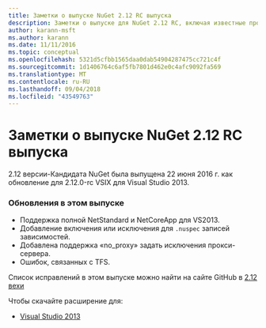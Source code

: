 ```yaml
---
title: Заметки о выпуске NuGet 2.12 RC выпуска
description: Заметки о выпуске для NuGet 2.12 RC, включая известные проблемы, исправления ошибок, добавленные функции и запросы на изменение структуры.
author: karann-msft
ms.author: karann
ms.date: 11/11/2016
ms.topic: conceptual
ms.openlocfilehash: 5321d5cfbb1565daa0dab54904287475cc721c4f
ms.sourcegitcommit: 1d1406764c6af5fb7801d462e0c4afc9092fa569
ms.translationtype: MT
ms.contentlocale: ru-RU
ms.lasthandoff: 09/04/2018
ms.locfileid: "43549763"
---
```

# <a name="nuget-212-rc-release-notes"></a>Заметки о выпуске NuGet 2.12 RC выпуска

2.12 версии-Кандидата NuGet была выпущена 22 июня 2016 г. как обновление для 2.12.0-rc VSIX для Visual Studio 2013.

### <a name="updates-in-this-release"></a>Обновления в этом выпуске

* Поддержка полной NetStandard и NetCoreApp для VS2013.
* Добавление включения или исключения для `.nuspec` записей зависимостей.
* Добавлена поддержка «no_proxy» задать исключения прокси-сервера.
* Ошибок, связанных с TFS.

Список исправлений в этом выпуске можно найти на сайте GitHub в [2.12 вехи](https://github.com/NuGet/Home/issues?q=milestone%3A2.12+is%3Aclosed)

Чтобы скачайте расширение для:

* [Visual Studio 2013](https://dist.nuget.org/visualstudio-2013-vsix/v2.12.0-rc/NuGet.Tools.vsix)
